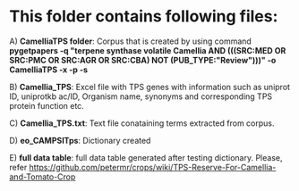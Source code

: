 # This folder contains following files:

A) **CamelliaTPS folder**: Corpus that is created by using command **pygetpapers -q "terpene synthase volatile Camellia AND (((SRC:MED OR SRC:PMC OR SRC:AGR OR SRC:CBA) NOT (PUB_TYPE:"Review")))" -o CamelliaTPS -x -p -s**

B) **Camellia_TPS**: Excel file with TPS genes with information such as uniprot ID, uniprotkb ac/ID, Organism name, synonyms and corresponding TPS protein function etc.

C) **Camellia_TPS.txt**: Text file conataining terms extracted from corpus.

D) **eo_CAMPSITps**: Dictionary created 

E) **full data table**: full data table generated after testing dictionary. Please, refer https://github.com/petermr/crops/wiki/TPS-Reserve-For-Camellia-and-Tomato-Crop
